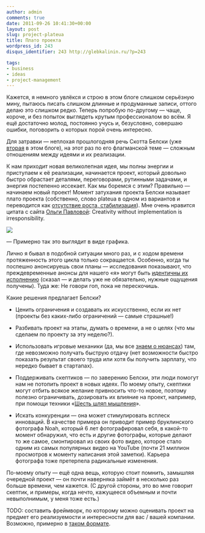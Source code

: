 ```yaml
---
author: admin
comments: true
date: 2011-09-26 10:41:30+00:00
layout: post
slug: project-plateua
title: Плато проекта
wordpress_id: 243
disqus_identifier: 243 http://glebkalinin.ru/?p=243

tags:
- business
- ideas
- project-management
---
```


Кажется, я немного увлёкся и строю в этом блоге слишком серьёзную мину, пытаюсь писать слишком длинные и продуманные записи, оттого делаю это слишком редко. Теперь попробую по-другому — чаще, короче, и без попыток выглядеть крутым профессионалом во всём. Я ещё достаточно молод, постоянно учусь и, безусловно, совершаю ошибки, поговорить о которых порой очень интересно. 

Для затравки — неплохая прошлогодняя речь Скотта Белски (уже [вторая](http://glebkalinin.ru/personal-brand/) в этом блоге), на этот раз по его флагманской теме — сложным отношениям между идеями и их реализации.



К нам приходит новая великолепная идея, мы полны энергии и приступаем к её реализации, начинается проект, который довольно быстро обрастает деталями, переговорами, рутинными задачами, и энергия постепенно иссекает. Как мы боремся с этим? Правильно — начинаем новый проект! Момент затухания проекта Белски называет плато проекта (собственно, слово plateua в одном из вариантов и переводится как [отсутствие роста, стабилизация](http://multitran.ru/c/m.exe?CL=1&s=plateau&l1=1)). Мне очень нравится цитата с сайта [Ольги Павловой](http://www.op.spb.ru/): Creativity without implementation is irresponsibility.


![](http://glebkalinin.ru/featured/2011/09/project-plateau-500x374.png)<!-- more -->


— Примерно так это выглядит в виде графика.



Лично я бывал в подобной ситуации много раз, и с ходом времени протяженность этого цикла только сокращается. Особенно, когда ты поспешно анонсируешь свои планы — исследования показывают, что преждевременные анонсы для нашего «я» могут быть [идентичны их исполнению](http://sivers.org/zipit) (сказал — и делать уже не обязательно, нужные ощущения получены). Туда же: Не  говори  гоп,  пока не  перескочишь.

Какие решения предлагает Белски?




	
  * Ценить ограничения и создавать их искусственно, если их нет (проекты без каких-либо ограничений — самые страшные!)

	
  * Разбивать проект на этапы, думать о времени, а не о целях (что мы сделаем по проекту за эту неделю?).

	
  * Использовать игровые механики (да, мы все [знаем о нюансах](http://www.bogost.com/blog/gamification_is_bullshit.shtml)) там, где невозможно получать быструю отдачу (нет возможности быстро показать результат своего труда или хотя бы получить зарплату, что нередко бывает в стартапах).

	
  * Поддерживать скептиков — по заверению Белски, эти люди помогут нам не потопить проект в новых идеях. По моему опыту, скептики могут отбить всякое желание привносить что-то новое, поэтому полезно ограничивать, дозировать их влияние на проект, например, при помощи техники «[Шесть шляп мышления](http://kolesnik.ru/2005/de-bono-six-hats/)».

	
  * Искать конкуренции — она может стимулировать всплеск инноваций. В качестве примера он приводит пример бруклинского фотографа Noah, который 6 лет фотографировал себя, в какой-то момент обнаружил, что есть и другие фотографы, которые делают то же самое, смонтировал из своих фото видео, которое стало одним из самых популярных видео на YouTube (почти 21 миллион просмотров к моменту написания этой заметки). Карьера фотографа тоже претерпела радикальные изменения.



По-моему опыту — ещё одна вещь, которую стоит помнить, замышляя очередной проект — он почти наверняка займёт в несколько раз больше времени, чем кажется. (С другой стороны, это во мне говорит скептик, и примеры, когда нечто, кажущееся объемным и почти невыполнимым, у меня тоже есть.)

TODO: составить фреймворк, по которому можно оценивать проект на предмет его реализуемости и интересности для вас / вашей компании. Возможно, примерно в [таком формате](http://shouldiworkforfree.com/).

